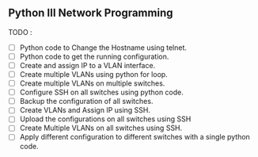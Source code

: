 ## Python III Network Programming

TODO :

- [ ] Python code to Change the Hostname using telnet.
- [ ] Python code to get the running configuration.
- [ ] Create and assign IP to a VLAN interface.
- [ ] Create multiple VLANs using python for loop.
- [ ] Create multiple VLANs on multiple switches.
- [ ] Configure SSH on all switches using python code.
- [ ] Backup the configuration of all switches.
- [ ] Create VLANs and Assign IP using SSH.
- [ ] Upload the configurations on all switches using SSH
- [ ] Create Multiple VLANs on all switches using SSH.
- [ ] Apply different configuration to different switches with a single python code.

